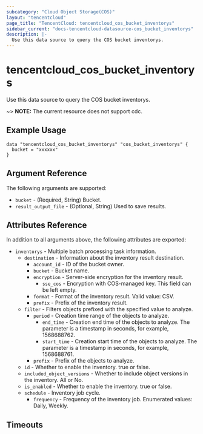 ```yaml
---
subcategory: "Cloud Object Storage(COS)"
layout: "tencentcloud"
page_title: "TencentCloud: tencentcloud_cos_bucket_inventorys"
sidebar_current: "docs-tencentcloud-datasource-cos_bucket_inventorys"
description: |-
  Use this data source to query the COS bucket inventorys.
---
```


# tencentcloud_cos_bucket_inventorys

Use this data source to query the COS bucket inventorys.

~> **NOTE:** The current resource does not support cdc.

## Example Usage

```hcl
data "tencentcloud_cos_bucket_inventorys" "cos_bucket_inventorys" {
  bucket = "xxxxxx"
}
```

## Argument Reference

The following arguments are supported:

* `bucket` - (Required, String) Bucket.
* `result_output_file` - (Optional, String) Used to save results.

## Attributes Reference

In addition to all arguments above, the following attributes are exported:

* `inventorys` - Multiple batch processing task information.
  * `destination` - Information about the inventory result destination.
    * `account_id` - ID of the bucket owner.
    * `bucket` - Bucket name.
    * `encryption` - Server-side encryption for the inventory result.
      * `sse_cos` - Encryption with COS-managed key. This field can be left empty.
    * `format` - Format of the inventory result. Valid value: CSV.
    * `prefix` - Prefix of the inventory result.
  * `filter` - Filters objects prefixed with the specified value to analyze.
    * `period` - Creation time range of the objects to analyze.
      * `end_time` - Creation end time of the objects to analyze. The parameter is a timestamp in seconds, for example, 1568688762.
      * `start_time` - Creation start time of the objects to analyze. The parameter is a timestamp in seconds, for example, 1568688761.
    * `prefix` - Prefix of the objects to analyze.
  * `id` - Whether to enable the inventory. true or false.
  * `included_object_versions` - Whether to include object versions in the inventory. All or No.
  * `is_enabled` - Whether to enable the inventory. true or false.
  * `schedule` - Inventory job cycle.
    * `frequency` - Frequency of the inventory job. Enumerated values: Daily, Weekly.


## Timeouts

<no value>


